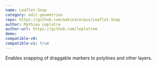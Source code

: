 ```yaml
---
name: Leaflet.Snap
category: edit-geometries
repo: https://github.com/makinacorpus/Leaflet.Snap
author: Mathieu Leplatre
author-url: https://github.com/leplatrem
demo: 
compatible-v0:
compatible-v1: true
---
```


Enables snapping of draggable markers to polylines and other layers.
